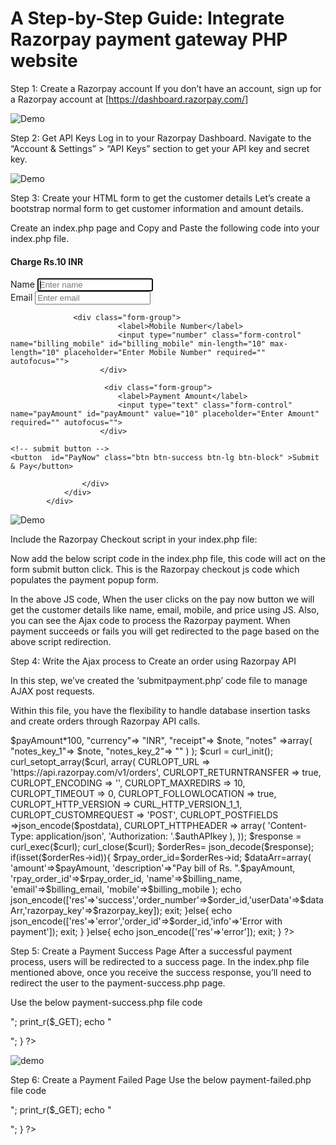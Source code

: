 # A Step-by-Step Guide: Integrate Razorpay payment gateway PHP website
Step 1: Create a Razorpay account
If you don’t have an account, sign up for a Razorpay account at
[https://dashboard.razorpay.com/]

![Demo](https://www.tutorialswebsite.com/wp-content/uploads/2024/02/Razorpay-Dashboard-840x419.png)

Step 2: Get API Keys
Log in to your Razorpay Dashboard.
Navigate to the “Account & Settings” > “API Keys” section to get your API key and secret key.


![Demo](https://www.tutorialswebsite.com/wp-content/uploads/2024/02/Razorpay-Dashboard-1-840x399.png)

Step 3: Create your HTML form to get the customer details
Let’s create a bootstrap normal form to get customer information and amount details.

Create an index.php page and Copy and Paste the following code into your index.php file.


<!DOCTYPE html>
<html>
<head>
<body style="background-repeat: no-repeat;">
<div class="container">
<div class="row">
<div class="col-xs-12 col-md-12">
                <div class="panel panel-default">
                    <div class="panel-heading">
                        <h4 class="panel-title">Charge Rs.10 INR  </h4>
                    </div>
                    <div class="panel-body">
                        <div class="form-group">
                            <label>Name</label>
                            <input type="text" class="form-control" name="billing_name" id="billing_name" placeholder="Enter name" required="" autofocus="">
                        </div>
                        <div class="form-group">
                            <label>Email</label>
                            <input type="email" class="form-control" name="billing_email" id="billing_email" placeholder="Enter email" required="">
                        </div>
                        
                  <div class="form-group">
                            <label>Mobile Number</label>
                            <input type="number" class="form-control" name="billing_mobile" id="billing_mobile" min-length="10" max-length="10" placeholder="Enter Mobile Number" required="" autofocus="">
                        </div>
                        
                         <div class="form-group">
                            <label>Payment Amount</label>
                            <input type="text" class="form-control" name="payAmount" id="payAmount" value="10" placeholder="Enter Amount" required="" autofocus="">
                        </div>
						
	<!-- submit button -->
	<button  id="PayNow" class="btn btn-success btn-lg btn-block" >Submit & Pay</button>
                       
                    </div>
                </div>
            </div>
</div>
</div>
</body>
</html>


![Demo](https://www.tutorialswebsite.com/wp-content/uploads/2024/02/How-to-Integrate-Razorpay-payment-gateway-in-PHP-tutorialswebsite-com.png)

Include the Razorpay Checkout script in your index.php file:

<script src="https://checkout.razorpay.com/v1/checkout.js"></script>

Now add the below script code in the index.php file, this code will act on the form submit button click. This is the Razorpay checkout js code which populates the payment popup form.


<script>
    //Pay Amount
    jQuery(document).ready(function($){

jQuery('#PayNow').click(function(e){

	var paymentOption='';
let billing_name = $('#billing_name').val();
	let billing_mobile = $('#billing_mobile').val();
	let billing_email = $('#billing_email').val();
  var shipping_name = $('#billing_name').val();
	var shipping_mobile = $('#billing_mobile').val();
	var shipping_email = $('#billing_email').val();
var paymentOption= "netbanking";
var payAmount = $('#payAmount').val();
			
var request_url="submitpayment.php";
		var formData = {
			billing_name:billing_name,
			billing_mobile:billing_mobile,
			billing_email:billing_email,
			shipping_name:shipping_name,
			shipping_mobile:shipping_mobile,
			shipping_email:shipping_email,
			paymentOption:paymentOption,
			payAmount:payAmount,
			action:'payOrder'
		}
		
		$.ajax({
			type: 'POST',
			url:request_url,
			data:formData,
			dataType: 'json',
			encode:true,
		}).done(function(data){
		
		if(data.res=='success'){
				var orderID=data.order_number;
				var orderNumber=data.order_number;
				var options = {
    "key": data.razorpay_key, // Enter the Key ID generated from the Dashboard
    "amount": data.userData.amount, // Amount is in currency subunits. Default currency is INR. Hence, 50000 refers to 50000 paise
    "currency": "INR",
    "name": "Tutorialswebsite", //your business name
    "description": data.userData.description,
    "image": "https://www.tutorialswebsite.com/wp-content/uploads/2022/02/cropped-logo-tw.png",
    "order_id": data.userData.rpay_order_id, //This is a sample Order ID. Pass 
    "handler": function (response){

    window.location.replace("payment-success.php?oid="+orderID+"&rp_payment_id="+response.razorpay_payment_id+"&rp_signature="+response.razorpay_signature);

    },
    "modal": {
    "ondismiss": function(){
         window.location.replace("payment-success.php?oid="+orderID);
     }
},
    "prefill": { //We recommend using the prefill parameter to auto-fill customer's contact information especially their phone number
        "name": data.userData.name, //your customer's name
        "email": data.userData.email,
        "contact": data.userData.mobile //Provide the customer's phone number for better conversion rates 
    },
    "notes": {
        "address": "Tutorialswebsite"
    },
    "config": {
    "display": {
      "blocks": {
        "banks": {
          "name": 'Pay using '+paymentOption,
          "instruments": [
           
            {
                "method": paymentOption
            },
            ],
        },
      },
      "sequence": ['block.banks'],
      "preferences": {
        "show_default_blocks": true,
      },
    },
  },
    "theme": {
        "color": "#3399cc"
    }
};
var rzp1 = new Razorpay(options);
rzp1.on('payment.failed', function (response){

    window.location.replace("payment-failed.php?oid="+orderID+"&reason="+response.error.description+"&paymentid="+response.error.metadata.payment_id);

         });
      rzp1.open();
     e.preventDefault(); 
}
 
});
 });
    });
</script>

In the above JS code, When the user clicks on the pay now button we will get the customer details like name, email, mobile, and price using JS. Also, you can see the Ajax code to process the Razorpay payment. When payment succeeds or fails you will get redirected to the page based on the above script redirection.

Step 4: Write the Ajax process to Create an order using Razorpay API

In this step, we’ve created the ‘submitpayment.php’ code file to manage AJAX post requests.

Within this file, you have the flexibility to handle database insertion tasks and create orders through Razorpay API calls.



<?php
header('Access-Control-Allow-Origin:*');
header('Access-Control-Allow-Methods:POST,GET,PUT,PATCH,DELETE');
header("Content-Type: application/json");
header("Accept: application/json");
header('Access-Control-Allow-Headers:Access-Control-Allow-Origin,Access-Control-Allow-Methods,Content-Type');

if(isset($_POST['action']) && $_POST['action']='payOrder'){

$razorpay_mode='test';

$razorpay_test_key='your_test_key'; //Your Test Key
$razorpay_test_secret_key='your_test_secret_key'; //Your Test Secret Key

$razorpay_live_key= 'Your_Live_Key';
$razorpay_live_secret_key='Your_Live_Secret_Key';

if($razorpay_mode=='test'){
    
    $razorpay_key=$razorpay_test_key;
    
$authAPIkey="Basic ".base64_encode($razorpay_test_key.":".$razorpay_test_secret_key);

}else{
    
	$authAPIkey="Basic ".base64_encode($razorpay_live_key.":".$razorpay_live_secret_key);
	$razorpay_key=$razorpay_live_key;

}

// Set transaction details
$order_id = uniqid(); 

$billing_name=$_POST['billing_name'];
$billing_mobile=$_POST['billing_mobile'];
$billing_email=$_POST['billing_email'];
$shipping_name=$_POST['shipping_name'];
$shipping_mobile=$_POST['shipping_mobile'];
$shipping_email=$_POST['shipping_email'];
$paymentOption=$_POST['paymentOption'];
$payAmount=$_POST['payAmount'];

$note="Payment of amount Rs. ".$payAmount;

$postdata=array(
"amount"=>$payAmount*100,
"currency"=> "INR",
"receipt"=> $note,
"notes" =>array(
	          "notes_key_1"=> $note,
	          "notes_key_2"=> ""
              )
);
$curl = curl_init();

curl_setopt_array($curl, array(
  CURLOPT_URL => 'https://api.razorpay.com/v1/orders',
  CURLOPT_RETURNTRANSFER => true,
  CURLOPT_ENCODING => '',
  CURLOPT_MAXREDIRS => 10,
  CURLOPT_TIMEOUT => 0,
  CURLOPT_FOLLOWLOCATION => true,
  CURLOPT_HTTP_VERSION => CURL_HTTP_VERSION_1_1,
  CURLOPT_CUSTOMREQUEST => 'POST',
  CURLOPT_POSTFIELDS =>json_encode($postdata),
  CURLOPT_HTTPHEADER => array(
    'Content-Type: application/json',
    'Authorization: '.$authAPIkey
  ),
));

$response = curl_exec($curl);

curl_close($curl);
$orderRes= json_decode($response);
 
if(isset($orderRes->id)){
 
$rpay_order_id=$orderRes->id;
 
$dataArr=array(
	'amount'=>$payAmount,
	'description'=>"Pay bill of Rs. ".$payAmount,
	'rpay_order_id'=>$rpay_order_id,
	'name'=>$billing_name,
	'email'=>$billing_email,
	'mobile'=>$billing_mobile
);
echo json_encode(['res'=>'success','order_number'=>$order_id,'userData'=>$dataArr,'razorpay_key'=>$razorpay_key]); exit;
}else{
	echo json_encode(['res'=>'error','order_id'=>$order_id,'info'=>'Error with payment']); exit;
}
}else{
    echo json_encode(['res'=>'error']); exit;
}
       ?>   



Step 5: Create a Payment Success Page
After a successful payment process, users will be redirected to a success page. In the index.php file mentioned above, once you receive the success response, you’ll need to redirect the user to the payment-success.php page.

Use the below payment-success.php file code

 

<?php 
if(isset($_GET)){
    
    echo "<pre>";
    print_r($_GET);
    echo "</p>";
}
?>



![demo](https://www.tutorialswebsite.com/wp-content/uploads/2024/02/razorpay-payment-gateway-integration.png)

Step 6: Create a Payment Failed Page
Use the below payment-failed.php file code


<?php 
if(isset($_GET)){
    
    echo "<pre>";
    print_r($_GET);
    echo "</p>";
}
?>

 





